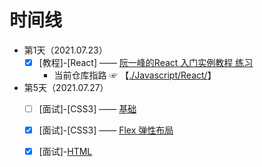 # 时间线
  * 第1天（2021.07.23）
    * [x] [教程]-[React] —— [阮一峰的React 入门实例教程 练习](https://github.com/tx321-4/react-demo02)
      * 当前仓库指路 ☞ 【[./Javascript/React/](./JavaScript/React/README.md)】

  * 第5天（2021.07.27）
    * [ ] [面试]-[CSS3] —— [基础](./面试/CSS3/基础.md)
    * [x] [面试]-[CSS3] —— [Flex 弹性布局](./面试/CSS3/Flex.md)
    * [x] [面试]-[HTML](./面试/HTML/README.md)

